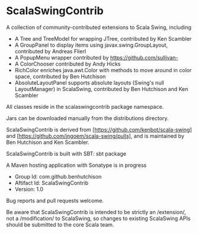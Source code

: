 ScalaSwingContrib
=================

A collection of community-contributed extensions to Scala Swing, including

* A Tree and TreeModel for wrapping JTree, contributed by Ken Scambler
* A GroupPanel to display items using javax.swing.GroupLayout, contributed by Andreas Flierl
* A PopupMenu wrapper contributed by https://github.com/sullivan-
* A ColorChooser contributed by Andy Hicks
* RichColor enriches java.awt.Color with methods to move around in color space, contributed by Ben Hutchison
* AbsoluteLayoutPanel supports absolute layouts (Swing's null LayoutManager) in ScalaSwing, contributed by Ben Hutchison and Ken Scambler

All classes reside in the scalaswingcontrib package namespace.

Jars can be downloaded manually from the distributions directory.

ScalaSwingContrib is derived from [https://github.com/kenbot/scala-swing] and [https://github.com/ingoem/scala-swing/pulls], 
and is maintained by Ben Hutchison and Ken Scambler.

ScalaSwingContrib is built with SBT: sbt package

A Maven hosting application with Sonatype is in progress

* Group Id:  com.github.benhutchison
* Aftifact Id: ScalaSwingContrib
* Version: 1.0

Bug reports and pull requests welcome. 

Be aware that ScalaSwingContrib is intended to be strictly an /extension/, not a /modification/ to ScalaSwing, so changes to existing ScalaSwing APIs should be submitted to the core Scala team.